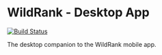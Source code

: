WildRank - Desktop App
======================

[![Build Status](https://travis-ci.org/nwalters512/wildrank-desktop.png?branch=master)](https://travis-ci.org/nwalters512/wildrank-desktop)

The desktop companion to the WildRank mobile app.
